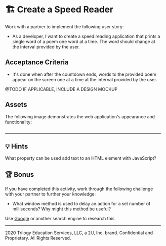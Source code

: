 # 🏗️ Create a Speed Reader

Work with a partner to implement the following user story:

* As a developer, I want to create a speed reading application that prints a single word of a poem one word at a time. The word should change at the interval provided by the user.

## Acceptance Criteria

* It's done when after the countdown ends, words to the provided poem appear on the screen one at a time at the interval provided by the user.

@TODO IF APPLICABLE, INCLUDE A DESIGN MOCKUP

## Assets

The following image demonstrates the web application's appearance and functionality:

![]()

---

## 💡 Hints

What property can be used add text to an HTML element with JavaScript?

## 🏆 Bonus

If you have completed this activity, work through the following challenge with your partner to further your knowledge:

* What window method is used to delay an action for a set number of milliseconds? Why might this method be useful?

Use [Google](https://www.google.com) or another search engine to research this.

---
2020 Trilogy Education Services, LLC, a 2U, Inc. brand. Confidential and Proprietary. All Rights Reserved.
